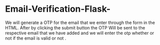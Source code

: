 # Email-Verification-Flask-
We will generate a OTP for the email that we enter through the form in the HTML. After by clicking the submit button the OTP Will be sent to the respective email that we have added and we will enter the otp whether or not if the email is valid or not .
